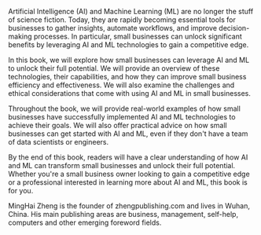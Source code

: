 
Artificial Intelligence (AI) and Machine Learning (ML) are no longer the stuff of science fiction. Today, they are rapidly becoming essential tools for businesses to gather insights, automate workflows, and improve decision-making processes. In particular, small businesses can unlock significant benefits by leveraging AI and ML technologies to gain a competitive edge.

In this book, we will explore how small businesses can leverage AI and ML to unlock their full potential. We will provide an overview of these technologies, their capabilities, and how they can improve small business efficiency and effectiveness. We will also examine the challenges and ethical considerations that come with using AI and ML in small businesses.

Throughout the book, we will provide real-world examples of how small businesses have successfully implemented AI and ML technologies to achieve their goals. We will also offer practical advice on how small businesses can get started with AI and ML, even if they don't have a team of data scientists or engineers.

By the end of this book, readers will have a clear understanding of how AI and ML can transform small businesses and unlock their full potential. Whether you're a small business owner looking to gain a competitive edge or a professional interested in learning more about AI and ML, this book is for you.

MingHai Zheng is the founder of zhengpublishing.com and lives in Wuhan, China. His main publishing areas are business, management, self-help, computers and other emerging foreword fields.
